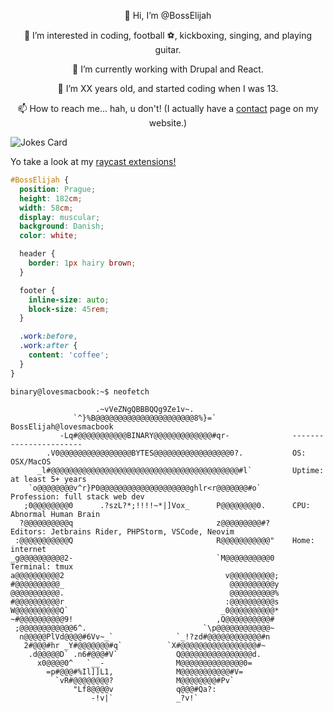 <div align="center">
  
👋 Hi, I’m @BossElijah
  
👀 I’m interested in coding, football ⚽, kickboxing, singing, and playing guitar.

🌱 I’m currently working with Drupal and React.

💞️ I’m XX years old, and started coding when I was 13.

📫 How to reach me... hah, u don't! (I actually have a [contact]([bosselijah.github.io/contact](https://bosselijah.github.io/#/contact)) page on my website.)

</div>

![Jokes Card](https://readme-jokes.vercel.app/api)

Yo take a look at my [raycast extensions!](https://www.raycast.com/BossElijah)

```css
#BossElijah { 
  position: Prague; 
  height: 182cm;
  width: 58cm;
  display: muscular; 
  background: Danish; 
  color: white;

  header {
    border: 1px hairy brown;
  }

  footer {
    inline-size: auto;
    block-size: 45rem;
  }

  .work:before,
  .work:after {
    content: 'coffee';
  }
}
```

```console
binary@lovesmacbook:~$ neofetch

                   .~vVeZNgQBBBQQg9Ze1v~.                   
              `^}%B@@@@@@@@@@@@@@@@@@@@@@8%}=`                 BossElijah@lovesmacbook
           -Lq#@@@@@@@@@@@BINARY@@@@@@@@@@@@@#qr-              -----------------------
        .V0@@@@@@@@@@@@@@@@BYTES@@@@@@@@@@@@@@@@@0?.           OS: OSX/MacOS
      _l#@@@@@@@@@@@@@@@@@@@@@@@@@@@@@@@@@@@@@@@@@@#l`         Uptime: at least 5+ years
    `o@@@@@@@@v^r}P0@@@@@@@@@@@@@@@@@@@@ghlr<r@@@@@@@#o`       Profession: full stack web dev
   ;0@@@@@@@@0      .?szL?*;!!!!~*|]Vox_      P@@@@@@@@0.      CPU: Abnormal Human Brain
  ?@@@@@@@@@@q                                z@@@@@@@@@#?     Editors: Jetbrains Rider, PHPStorm, VSCode, Neovim
 :@@@@@@@@@@@Q                                R@@@@@@@@@@@"    Home: internet
_g@@@@@@@@@@2-                                `M@@@@@@@@@@0    Terminal: tmux
a@@@@@@@@@@2                                    v@@@@@@@@@@;   
#@@@@@@@@@@_                                     @@@@@@@@@@y   
@@@@@@@@@@@.                                     @@@@@@@@@@%   
#@@@@@@@@@@r                                    :@@@@@@@@@@s   
W@@@@@@@@@@Q`                                  _0@@@@@@@@@@*   
~#@@@@@@@@@@9!                                ,Q@@@@@@@@@@#    
 ;@@@@@@@@@@@@6^.                          `\p@@@@@@@@@@@@~    
  n@@@@@PlVd@@@@#6Vv~_`              `_!?zd#@@@@@@@@@@@@#n     
   2#@@@#hr _Y#@@@@@@@#q`          `X#@@@@@@@@@@@@@@@@@#~      
    .d@@@@@D` .n6#@@@#V`             Q@@@@@@@@@@@@@@@@d.
      x0@@@@0^   `__-                M@@@@@@@@@@@@@@0=         
        =p#@@@#%Il]]L1,              M@@@@@@@@@@@#V=           
          `vR#@@@@@@@@?              M@@@@@@@@#Pv`             
              "Lf8@@@@v              q@@@#Qa?:                 
                  -!v|`              _?v!`                     
```
